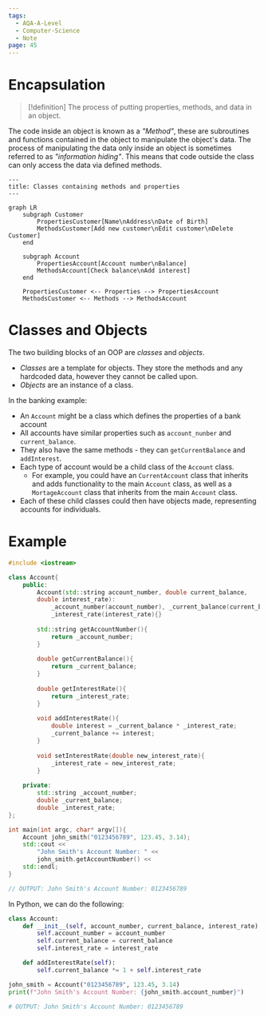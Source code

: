 ```yaml
---
tags:
  - AQA-A-Level
  - Computer-Science
  - Note
page: 45
---
```

# Encapsulation
> [!definition]
> The process of putting properties, methods, and data in an object.

The code inside an object is known as a *"Method"*, these are subroutines and functions contained in the object to manipulate the object's data.
The process of manipulating the data only inside an object is sometimes referred to as *"information hiding"*. This means that code outside the class can only access the data via defined methods.

```mermaid
---
title: Classes containing methods and properties
---

graph LR
	subgraph Customer
 		PropertiesCustomer[Name\nAddress\nDate of Birth]
 		MethodsCustomer[Add new customer\nEdit customer\nDelete Customer]
 	end

	subgraph Account
		PropertiesAccount[Account number\nBalance]
		MethodsAccount[Check balance\nAdd interest]
	end

	PropertiesCustomer <-- Properties --> PropertiesAccount
	MethodsCustomer <-- Methods --> MethodsAccount
```

# Classes and Objects
The two building blocks of an OOP are *classes* and *objects*.
- *Classes* are a template for objects. They store the methods and any hardcoded data, however they cannot be called upon.
- *Objects* are an instance of a class.

In the banking example:
- An `Account` might be a class which defines the properties of a bank account
- All accounts have similar properties such as `account_nunber` and `current_balance`.
- They also have the same methods - they can `getCurrentBalance` and `addInterest`.
- Each type of account would be a child class of the `Account` class.
	- For example, you could have an `CurrentAccount` class that inherits and adds functionality to the main `Account` class, as well as a `MortageAccount` class that inherits from the main `Account` class.
 - Each of these child classes could then have objects made, representing accounts for individuals.

# Example
```cpp
#include <iostream>

class Account{
	public:
		Account(std::string account_number, double current_balance, 
		double interest_rate): 
			_account_number(account_number), _current_balance(current_balance), 
			_interest_rate(interest_rate){}
		
		std::string getAccountNumber(){
			return _account_number;
		}
		
		double getCurrentBalance(){
			return _current_balance;
		}
		
		double getInterestRate(){
			return _interest_rate;
		}
		
		void addInterestRate(){
			double interest = _current_balance * _interest_rate;
			_current_balance += interest;
		}
		
		void setInterestRate(double new_interest_rate){
			_interest_rate = new_interest_rate;
		}
	
	private:
		std::string _account_number;
		double _current_balance;
		double _interest_rate;
};

int main(int argc, char* argv[]){
	Account john_smith("0123456789", 123.45, 3.14);
	std::cout << 
		"John Smith's Account Number: " << 
		john_smith.getAccountNumber() << 
	std::endl;
}

// OUTPUT: John Smith's Account Number: 0123456789
```

In Python, we can do the following:
```python
class Account:
	def __init__(self, account_number, current_balance, interest_rate):
		self.account_number = account_number
		self.current_balance = current_balance
		self.interest_rate = interest_rate

	def addInterestRate(self):
		self.current_balance *= 1 + self.interest_rate

john_smith = Account("0123456789", 123.45, 3.14)
print(f"John Smith's Account Number: {john_smith.account_number}")

# OUTPUT: John Smith's Account Number: 0123456789
```